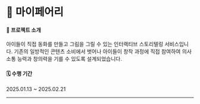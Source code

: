 # 🧚 마이페어리

#### 📌 프로젝트 소개
아이들이 직접 동화를 만들고 그림을 그릴 수 있는 인터랙티브 스토리텔링 서비스입니다. 기존의 일방적인 콘텐츠 소비에서 벗어나 아이들이 창작 과정에 직접 참여하여 의사소통 능력과 창의력을 기를 수 있도록 설계되었습니다.

#### 🗓️ 수행 기간
2025.01.13 ~ 2025.02.21

-----